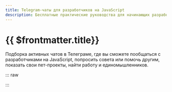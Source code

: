 ```yaml
---
title: Telegram-чаты для разработчиков на JavaScript
description: Бесплатные практические руководства для начинающих разработчиков
---
```


# {{ $frontmatter.title}}

Подборка активных чатов в Телеграме, где вы сможете пообщаться с разработчиками на JavaScript, попросить совета или помочь другим, показать свои пет-проекты, найти работу и единомышленников.

::: raw
<div className="grid grid-cols-2 gap-x-5 gap-y-8 mt-5 md:grid-cols-3">
  <ProjectCardSmall
    title="Javascript.ru"
    description="Современный учебник JavaScript"
    image="/assets/js/links/docs/javascriptru-logo.png"
    href="https://learn.javascript.ru/"
  />

  <ProjectCardSmall
    title="Code.mu"
    description="Лучший учебник по программированию"
    image="/assets/js/links/docs/codemu-logo.png"
    href="https://code.mu/ru/javascript/book/prime/"
  />

  <ProjectCardSmall
    title="Дока"
    description="Добрый справочник для разработчиков"
    image="/assets/js/links/docs/doka-logo.png"
    href="https://doka.guide/js/"
  />
</div>
:::